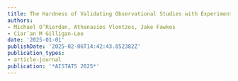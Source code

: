 ```yaml
---
title: The Hardness of Validating Observational Studies with Experimental Data
authors:
- Michael O’Riordan, Athanasios Vlontzos, Jake Fawkes
- Ciar´an M Gilligan-Lee
date: '2025-01-01'
publishDate: '2025-02-06T14:42:43.852382Z'
publication_types:
- article-journal
publication: '*AISTATS 2025*'
---
```

